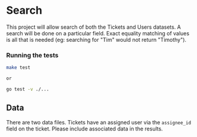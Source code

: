 # Search

This project will allow search of both the Tickets and Users datasets. A search
will be done on a particular field. Exact equality matching of values is all
that is needed (eg: searching for "Tim" would not return "Timothy").

### Running the tests
```bash
make test

or

go test -v ./...
```
  
## Data

There are two data files. Tickets have an assigned user via the `assignee_id`
field on the ticket. Please include associated data in the results.